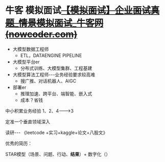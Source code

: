 # 牛客 模拟面试~~[【模拟面试】企业面试真题_情景模拟面试_牛客网 (nowcoder.com)](https://www.nowcoder.com/interview/ai/cover?roomId=267)~~


* 大模型数据工程师
  * ETL，DATAENGINE PIPELINE
* 大模型平台er
  * 分布式训练、大模型集群、工程基建
* 大模型算法工程师---业务经验要求较高难
  * 搜广推、对话机器人、AIGC
* 部署er
  * 推理加速、跨平台、端智能、嵌入式
  * 成本？省钱

中小积累业务经验 1、2、4--->3

定准一个垂直领域深入

读研--- 《leetcode +实习+kaggle+论文+八股文》 



优秀的简历：

 STAR模型（场景、问题、行动、**结果**）+ 数字化（）
